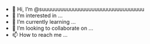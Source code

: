 - 👋 Hi, I’m @suuuuuuuuuuuuuuuuuuuuuuuuuuuuuuuuu
- 👀 I’m interested in ...
- 🌱 I’m currently learning ...
- 💞️ I’m looking to collaborate on ...
- 📫 How to reach me ...

<!---
suuuuuuuuuuuuuuuuuuuuuuuuuuuuuuuuu/suuuuuuuuuuuuuuuuuuuuuuuuuuuuuuuuu is a ✨ special ✨ repository because its `README.md` (this file) appears on your GitHub profile.
You can click the Preview link to take a look at your changes.
--->
